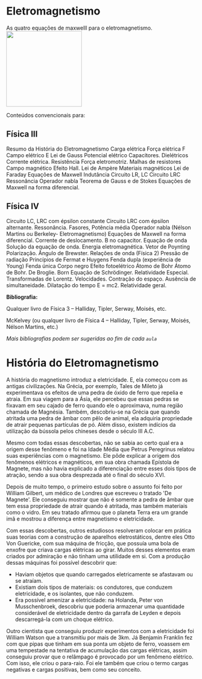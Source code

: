 # Eletromagnetismo
As quatro equações de maxwelll para o eletromagnetismo.
<img src='https://upload.wikimedia.org/wikipedia/commons/thumb/c/c4/Maxwell%27sEquations.svg/320px-Maxwell%27sEquations.svg.png' width = 200>

Conteúdos convencionais para:
## Física III

Resumo da História do Eletromagnetismo
Carga elétrica
Força elétrica F
Campo elétrico E
Lei de Gauss
Potencial elétrico
Capacitores. Dielétricos
Corrente elétrica. Resistência
Força eletromotriz. Malhas de resistores
Campo magnético
Efeito Hall.
Lei de Ampère
Materiais magnéticos
Lei de Faraday
Equações de Maxwell
Indutância
Circuito LR, LC
Circuito LRC
Ressonância
Operador nabla
Teorema de Gauss e de Stokes
Equações de Maxwell na forma diferencial.

## Física IV

Circuito LC, LRC com épsilon constante 
Circuito LRC com épsilon alternante. Ressonância.
Fasores, Potência média
Operador nabla (Nélson Martins ou Berkeley- Eletromagnetismo)
Equações de Maxwell na forma diferencial. Corrente de deslocamento.
B no capacitor.
Equação de onda
Solução da equação de onda.
Energia eletromagnética. Vetor de Poynting
Polarização.  Ângulo de Brewster. Relações de onda (Física 2)
Pressão de radiação
Princípios de Fermat e Huygens
Fenda dupla (experiência de Young)
Fenda única
Corpo negro
Efeito fotoelétrico
Átomo de Bohr
Átomo de Bohr. De Broglie. Born
Equação de Schrödinger.
Relatividade Especial. Transformadas de Lorentz.
Velocidades. Contração do espaço. 
Ausência de simultaneidade. Dilatação do tempo
 E = mc2. Relatividade geral.
 
**Bibliografia:**

Qualquer livro de Física 3  – Halliday, Tipler, Serway, Moisés, etc. 

McKelvey
(ou qualquer livro de Física 4  – Halliday, Tipler, Serway, Moisés, Nélson Martins, etc.)
 
*Mais bibliografias podem ser sugeridas ao fim de cada `aula`* 


# História do Eletromagnetismo
A história do magnetismo introduz a eletricidade. E, ela começou com as antigas civilizações. Na Grécia, por exemplo, Tales de Mileto já experimentava os efeitos de uma pedra de óxido de ferro que repelia e atraia. Em sua viagem para a Ásia, ele percebeu que essas pedras se fixavam em seu cajado de ferro quando ele o aproximava, numa região chamada de Magnésia. Também, descobriu-se na Grécia que quando atritada uma pedra de âmbar com pêlo de animal, ela adquiria propriedade de atrair pequenas partículas de pó. Além disso, existem indícios da utilização da bússola pelos chineses desde o século III A.C.

Mesmo com todas essas descobertas, não se sabia ao certo qual era a origem desse fenômeno e foi na Idade Média que Petrus Peregrinus relatou suas experiências com o magnetismo. Ele pôde explicar a origem dos fenômenos elétricos e magnéticos, em sua obra chamada Epístola de Magnete, mas não havia explicado a diferenciação entre esses dois tipos de atração, sendo a sua obra desprezada até o final do século XVI.

Depois de muito tempo, o primeiro estudo sobre o assunto foi feito por William Gilbert, um médico de Londres que escreveu o tratado 'De Magnete'. Ele conseguiu mostrar que não é somente a pedra de âmbar que tem essa propriedade de atrair quando é atritada, mas também materiais como o vidro. Em seu tratado afirmou que o planeta Terra era um grande imã e mostrou a diferença entre magnetismo e eletricidade.

Com essas descobertas, outros estudiosos resolveram colocar em prática suas teorias com a construção de aparelhos eletrostáticos, dentre eles Otto Von Guericke, com sua máquina de fricção, que possuía uma bola de enxofre que criava cargas elétricas ao girar. Muitos desses elementos eram criados por admiração e não tinham uma utilidade em si. Com a produção dessas máquinas foi possível descobrir que:

* Haviam objetos que quando carregados eletricamente se afastavam ou se atraíam.
* Existiam dois tipos de materiais: os condutores, que conduzem eletricidade, e os isolantes, que não conduzem.
* Era possível amenizar a eletricidade: na Holanda, Peter von Musschenbroek, descobriu que poderia armazenar uma quantidade considerável de eletricidade dentro da garrafa de Leyden e depois descarregá-la com um choque elétrico.

Outro cientista que conseguiu produzir experimentos com a eletricidade foi William Watson que a transmitiu por mais de 3km. Já Benjamin Franklin fez com que pipas que tinham em sua ponta um objeto de ferro, voassem em uma tempestade na tentativa de acumulação das cargas elétricas, assim conseguiu provar que o relâmpago é provocado por um fenômeno elétrico. Com isso, ele criou o para-raio. Foi ele também que criou o termo cargas negativas e cargas positivas, bem como seu conceito.
